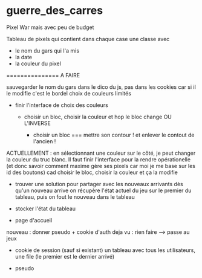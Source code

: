 guerre_des_carres
===============

Pixel War mais avec peu de budget

Tableau de pixels qui contient dans chaque case une classe avec 
- le nom du gars qui l'a mis
- la date
- la couleur du pixel

===============
A FAIRE

sauvegarder le nom du gars dans le dico du js, pas dans les cookies car si il le modifie c'est le bordel
choix de couleurs limités

- finir l'interface de choix des couleurs

    - choisir un bloc, choisir la couleur et hop le bloc change OU L'INVERSE 

        - choisir un bloc === mettre son contour ! et enlever le contout de l'ancien !

ACTUELLEMENT : en sélectionnant une couleur sur le côté, je peut changer la couleur du truc blanc.
Il faut finir l'interface pour la rendre opérationelle (et donc savoir comment maxime gère ses pixels car moi je me base sur les id des boutons)
cad choisir le bloc, choisir la couleur et ça la modifie

- trouver une solution pour partager avec les nouveaux arrivants
   dès qu'un nouveau arrive on récupère l'état actuel du jeu sur le premier du tableau, puis on fout le nouveau dans le tableau

- stocker l'état du tableau

- page d'accueil 

nouveau : donner pseudo + cookie d'auth
deja vu : rien faire
--> passe au jeux

- cookie de session (sauf si existant)
    un tableau avec tous les utilisateurs, une file (le premier est le dernier arrivé)

- pseudo